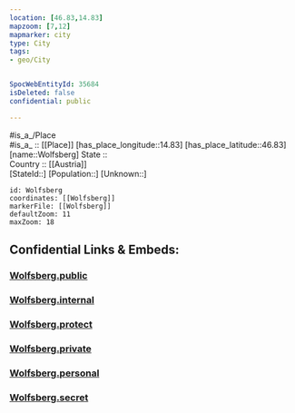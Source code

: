 ```yaml
---
location: [46.83,14.83] 
mapzoom: [7,12] 
mapmarker: city 
type: City
tags:
- geo/City


SpocWebEntityId: 35684
isDeleted: false
confidential: public

---
```

#is_a_/Place  
#is_a_ :: [[Place]] 
[has_place_longitude::14.83] 
[has_place_latitude::46.83] 
[name::Wolfsberg] 
State ::  
Country :: [[Austria]]  
[StateId::] 
[Population::] 
[Unknown::] 


```leaflet
id: Wolfsberg
coordinates: [[Wolfsberg]] 
markerFile: [[Wolfsberg]] 
defaultZoom: 11 
maxZoom: 18
```


## Confidential Links & Embeds: 

### [Wolfsberg.public](/_public/\Earth\Continent\Europe\Europe~Central\Austria\Austrias_States\Kärnten\CityWolfsberg.public.md) 

### [Wolfsberg.internal](/_internal/\Earth\Continent\Europe\Europe~Central\Austria\Austrias_States\Kärnten\CityWolfsberg.internal.md) 

### [Wolfsberg.protect](/_protect/\Earth\Continent\Europe\Europe~Central\Austria\Austrias_States\Kärnten\CityWolfsberg.protect.md) 

### [Wolfsberg.private](/_private/\Earth\Continent\Europe\Europe~Central\Austria\Austrias_States\Kärnten\CityWolfsberg.private.md) 

### [Wolfsberg.personal](/_personal/\Earth\Continent\Europe\Europe~Central\Austria\Austrias_States\Kärnten\CityWolfsberg.personal.md) 

### [Wolfsberg.secret](/_secret/\Earth\Continent\Europe\Europe~Central\Austria\Austrias_States\Kärnten\CityWolfsberg.secret.md)

